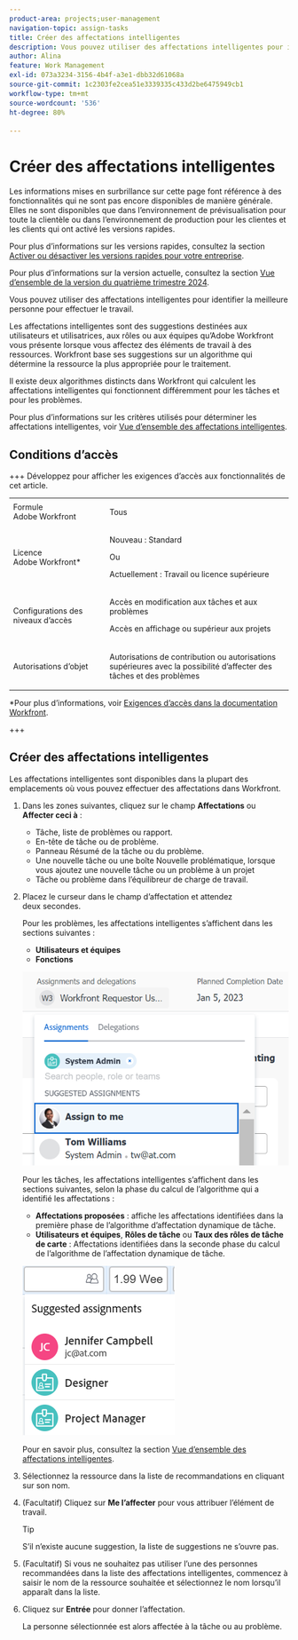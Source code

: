 ```yaml
---
product-area: projects;user-management
navigation-topic: assign-tasks
title: Créer des affectations intelligentes
description: Vous pouvez utiliser des affectations intelligentes pour identifier la meilleure personne pour effectuer le travail. Les affectations intelligentes sont des suggestions destinées aux utilisateurs et utilisatrices, aux rôles ou aux équipes qu’Adobe Workfront vous présente lorsque vous affectez des tâches à des ressources en fonction d’un algorithme qui détermine la ressource la plus appropriée pour le traitement. Pour plus d’informations sur les affectations intelligentes, voir Vue d’ensemble des affectations intelligentes.
author: Alina
feature: Work Management
exl-id: 073a3234-3156-4b4f-a3e1-dbb32d61068a
source-git-commit: 1c2303fe2cea51e3339335c433d2be6475949cb1
workflow-type: tm+mt
source-wordcount: '536'
ht-degree: 80%

---
```


# Créer des affectations intelligentes

<!--Audited: 07/2024-->

<!--keep the yellow around the Rate card job roles and the Preview intro for those-->

<span class="preview">Les informations mises en surbrillance sur cette page font référence à des fonctionnalités qui ne sont pas encore disponibles de manière générale. Elles ne sont disponibles que dans l’environnement de prévisualisation pour toute la clientèle ou dans l’environnement de production pour les clientes et les clients qui ont activé les versions rapides.</span>

<span class="preview">Pour plus d’informations sur les versions rapides, consultez la section [Activer ou désactiver les versions rapides pour votre entreprise](/help/quicksilver/administration-and-setup/set-up-workfront/configure-system-defaults/enable-fast-release-process.md).</span>

<span class="preview">Pour plus d’informations sur la version actuelle, consultez la section [Vue d’ensemble de la version du quatrième trimestre 2024](/help/quicksilver/product-announcements/product-releases/24-q4-release-activity/24-q4-release-overview.md).</span>

Vous pouvez utiliser des affectations intelligentes pour identifier la meilleure personne pour effectuer le travail.

Les affectations intelligentes sont des suggestions destinées aux utilisateurs et utilisatrices, aux rôles ou aux équipes qu’Adobe Workfront vous présente lorsque vous affectez des éléments de travail à des ressources. Workfront base ses suggestions sur un algorithme qui détermine la ressource la plus appropriée pour le traitement.

<span class="preview">Il existe deux algorithmes distincts dans Workfront qui calculent les affectations intelligentes qui fonctionnent différemment pour les tâches et pour les problèmes.</span>

Pour plus d’informations sur les critères utilisés pour déterminer les affectations intelligentes, voir [Vue d’ensemble des affectations intelligentes](/help/quicksilver/manage-work/tasks/assign-tasks/smart-assignments.md).

## Conditions d’accès

+++ Développez pour afficher les exigences d’accès aux fonctionnalités de cet article.

<table style="table-layout:auto"> 
 <col> 
 <col> 
 <tbody> 
  <tr> 
   <td role="rowheader">Formule Adobe Workfront</td> 
   <td> <p>Tous</p> </td> 
  </tr> 
  <tr> 
   <td role="rowheader">Licence Adobe Workfront*</td> 
   <td> <p>Nouveau : Standard</p>
      Ou
      <p>Actuellement : Travail ou licence supérieure</p> </td> 
  </tr> 
  <tr> 
   <td role="rowheader">Configurations des niveaux d’accès</td> 
   <td> <p>Accès en modification aux tâches et aux problèmes</p> <p>Accès en affichage ou supérieur aux projets</p>  </td> 
  </tr> 
  <tr> 
   <td role="rowheader">Autorisations d’objet</td> 
   <td> <p>Autorisations de contribution ou autorisations supérieures avec la possibilité d’affecter des tâches et des problèmes</p> </td> 
  </tr> 
 </tbody> 
</table>

*Pour plus d’informations, voir [Exigences d’accès dans la documentation Workfront](/help/quicksilver/administration-and-setup/add-users/access-levels-and-object-permissions/access-level-requirements-in-documentation.md).

+++

## Créer des affectations intelligentes

Les affectations intelligentes sont disponibles dans la plupart des emplacements où vous pouvez effectuer des affectations dans Workfront.

1. Dans les zones suivantes, cliquez sur le champ **Affectations** ou **Affecter ceci à** :

   * Tâche, liste de problèmes ou rapport.
   * En-tête de tâche ou de problème.
   * Panneau Résumé de la tâche ou du problème.
   * <span class="preview">Une nouvelle tâche</span> ou une boîte Nouvelle problématique, lorsque vous ajoutez <span class="preview">une nouvelle tâche</span> ou un problème à un projet
   * Tâche ou problème dans l’équilibreur de charge de travail.

1. Placez le curseur dans le champ d’affectation et attendez deux secondes.

   Pour les problèmes, les affectations intelligentes s’affichent dans les sections suivantes :

   * **Utilisateurs et équipes**
   * **Fonctions**

   ![](assets/smart-assignments-issue-header.png)

   Pour les tâches, les affectations intelligentes s’affichent dans les sections suivantes, selon la phase du calcul de l’algorithme qui a identifié les affectations :

   * <span class="preview">**Affectations proposées** : affiche les affectations identifiées dans la première phase de l’algorithme d’affectation dynamique de tâche.</span>
   * **Utilisateurs et équipes**, **Rôles de tâche** ou <span class="preview">**Taux des rôles de tâche de carte**</span> : Affectations identifiées dans la seconde phase du calcul de l’algorithme de l’affectation dynamique de tâche.

   <span class="preview">![](assets/smart-assignments-task-list.png)</span>

   Pour en savoir plus, consultez la section [Vue d’ensemble des affectations intelligentes](../../../manage-work/tasks/assign-tasks/smart-assignments.md).

1. Sélectionnez la ressource dans la liste de recommandations en cliquant sur son nom.

1. (Facultatif) Cliquez sur **Me l’affecter** pour vous attribuer l’élément de travail.

   >[!TIP]
   >
   >S’il n’existe aucune suggestion, la liste de suggestions ne s’ouvre pas.

1. (Facultatif) Si vous ne souhaitez pas utiliser l’une des personnes recommandées dans la liste des affectations intelligentes, commencez à saisir le nom de la ressource souhaitée et sélectionnez le nom lorsqu’il apparaît dans la liste.
1. Cliquez sur **Entrée** pour donner l’affectation.

   La personne sélectionnée est alors affectée à la tâche ou au problème.

